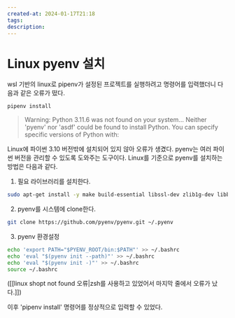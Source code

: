 ```yaml
---
created-at: 2024-01-17T21:18
tags: 
description:
---
```

# Linux pyenv 설치

wsl 기반의 linux로 pipenv가 설정된 프로젝트를 실행하려고 명령어를 입력했더니 다음과 같은 오류가 떴다.
```bash
pipenv install
```

> Warning: Python 3.11.6 was not found on your system...
> Neither 'pyenv' nor 'asdf' could be found to install Python.
> You can specify specific versions of Python with:

Linux에 파이썬 3.10 버전밖에 설치되어 있지 않아 오류가 생겼다.
pyenv는 여러 파이썬 버전을 관리할 수 있도록 도와주는 도구이다.
Linux를 기준으로 pyenv를 설치하는 방법은 다음과 같다.

1. 필요 라이브러리를 설치한다.
```bash
sudo apt-get install -y make build-essential libssl-dev zlib1g-dev libbz2-dev libreadline-dev libsqlite3-dev wget curl llvm libncurses5-dev libncursesw5-dev xz-utils tk-dev
```

2. pyenv를 시스템에 clone한다.
```bash
git clone https://github.com/pyenv/pyenv.git ~/.pyenv
```

3. pyenv 환경설정
```bash
echo 'export PATH="$PYENV_ROOT/bin:$PATH"' >> ~/.bashrc
echo 'eval "$(pyenv init --path)"' >> ~/.bashrc
echo 'eval "$(pyenv init -)"' >> ~/.bashrc
source ~/.bashrc
```
([[linux shopt not found 오류|zsh를 사용하고 있었어서 마지막 줄에서 오류가 났다.]])

이후 'pipenv install' 명령어를 정상적으로 입력할 수 있었다.
